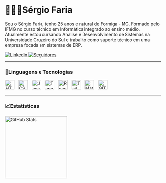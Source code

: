# 👨🏻‍💻Sérgio Faria

Sou o Sérgio Faria, tenho 25 anos e natural de Formiga - MG. Formado pelo IFMG no curso técnico em Informática integrado ao ensino médio. Atualmente estou cursando Analise e Desenvolvimento de Sistemas na Universidade Cruzeiro do Sul e trabalho como suporte técnico em uma empresa focada em sistemas de ERP.

<p align="left">
    <a href="https://www.linkedin.com/in/sergio-faria-108537145/">
        <img 
            alt="Linkedin" 
            title="Me siga no Linkedin" 
            src="https://custom-icon-badges.demolab.com/badge/-Linkedin-blue?style=for-the-badge&logoColor=white&logo=in"
        />
    </a>
    <a href="https://github.com/sergioafariajr?tab=followers">
        <img 
            alt="Seguidores" 
            title="Me siga no GitHub" 
            src="https://custom-icon-badges.demolab.com/github/followers/sergioafariajr?color=236ad3&labelColor=1155ba&style=for-the-badge&logo=github&label=Seguidores&logoColor=white"
        />
    </a>
</p>

---

### 🤖Linguagens e Tecnologias

<img 
    align="left"
    align="left"
    alt="HTML"
    title="HTML"
    width="30px"
    style="padding-right: 10px;"
    src="https://cdn.jsdelivr.net/gh/devicons/devicon@latest/icons/html5/html5-original.svg"
/>
<img 
    align="left"
    align="left"
    alt="CSS"
    title="CSS"
    width="30px"
    style="padding-right: 10px;"
    src="https://cdn.jsdelivr.net/gh/devicons/devicon@latest/icons/css3/css3-original.svg"
/>
<img 
    align="left"
    align="left"
    alt="JavaScript"
    title="JavaScript"
    width="30px"
    style="padding-right: 10px;"
    src="https://cdn.jsdelivr.net/gh/devicons/devicon@latest/icons/javascript/javascript-original.svg"  
/>
<img 
    align="left"
    align="left"
    alt="TypeScript"
    title="TypeScript"
    width="30px"
    style="padding-right: 10px;"
    src="https://cdn.jsdelivr.net/gh/devicons/devicon@latest/icons/typescript/typescript-original.svg"
/>
<img 
    align="left"
    align="left"
    alt="ReactJS"
    title="ReactJS"
    width="30px"
    style="padding-right: 10px;"
    src="https://cdn.jsdelivr.net/gh/devicons/devicon@latest/icons/react/react-original.svg"
/>
<img 
    align="left"
    align="left"
    alt="Tailwind"
    title="Tailwind"
    width="30px"
    style="padding-right: 10px;"
    src="https://cdn.jsdelivr.net/gh/devicons/devicon@latest/icons/tailwindcss/tailwindcss-original.svg" 
/>
<img 
    align="left"
    align="left"
    alt="MaterialUI"
    title="MaterialUI"
    width="30px"
    style="padding-right: 10px;"
    src="https://cdn.jsdelivr.net/gh/devicons/devicon@latest/icons/materialui/materialui-plain.svg" 
/>
<img 
    align="left"
    align="left"
    alt="GIT"
    title="GIT"
    width="30px"
    style="padding-right: 10px;"
    src="https://cdn.jsdelivr.net/gh/devicons/devicon@latest/icons/git/git-original.svg" 
/>

<br />
<br />

---

### 📈Estatisticas

<p>
    <img 
        align="left"
        alt="GitHub Stats"
        height="200"
        style="padding-right: 10px;"    
        src="https://github-readme-stats.vercel.app/api?username=sergioafariajr&show_icons=true&theme=transparent&include_all_commit=true&locale=pt-br" 
    />
    <!--
    <img 
        align="left"
        alt="GitHub Stats"
        height="200"
        style="padding-right: 10px;"    
        src="https://github-readme-stats.vercel.app/api/top-langs/?username=sergioafariajr&theme=transparent&include_all_commit=true&locale=pt-br" 
    />
    -->
</p>

